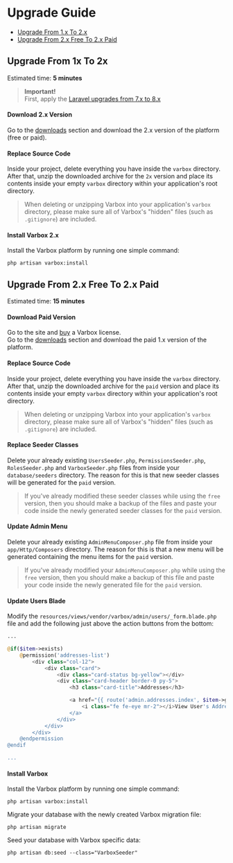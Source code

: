# Upgrade Guide

- [Upgrade From 1.x To 2.x](#upgrade-from-1x-to-2x)
- [Upgrade From 2.x Free To 2.x Paid](#upgrade-from-2x-free-to-2x-paid)

<a name="upgrade-from-1x-to-2x"></a>
## Upgrade From 1x To 2x

Estimated time: **5 minutes**

> **Important!**   
> First, apply the [Laravel upgrades from 7.x to 8.x](https://laravel.com/docs/8.x/upgrade)

<a name="download-2x-version"></a>
#### Download 2.x Version

<p id="first-p">
Go to the <a href="/releases">downloads</a> section and download the 2.x version of the platform (free or paid).   
</p>   

<a name="replace-2x-source-code"></a>
#### Replace Source Code

Inside your project, delete everything you have inside the `varbox` directory. After that, unzip the downloaded archive for the `2x` version and place its contents inside your empty `varbox` directory within your application's root directory.

> When deleting or unzipping Varbox into your application's `varbox` directory, please make sure all of Varbox's "hidden" files (such as `.gitignore`) are included.

<a name="install-varbox-2x"></a>
#### Install Varbox 2.x

Install the Varbox platform by running one simple command:

```
php artisan varbox:install
```

<a name="upgrade-from-2x-free-to-2x-paid"></a>
## Upgrade From 2.x Free To 2.x Paid

Estimated time: **15 minutes**

<a name="download-paid-version"></a>
#### Download Paid Version

<p id="first-p">
Go to the site and <a href="/buy">buy</a> a Varbox license.<br />
Go to the <a href="/releases">downloads</a> section and download the paid 1.x version of the platform.   
</p>    

<a name="replace-source-code"></a>
#### Replace Source Code

Inside your project, delete everything you have inside the `varbox` directory. After that, unzip the downloaded archive for the `paid` version and place its contents inside your empty `varbox` directory within your application's root directory.

> When deleting or unzipping Varbox into your application's `varbox` directory, please make sure all of Varbox's "hidden" files (such as `.gitignore`) are included.

<a name="replace-seeder-classes"></a>
#### Replace Seeder Classes

Delete your already existing `UsersSeeder.php`, `PermissionsSeeder.php`, `RolesSeeder.php` and `VarboxSeeder.php` files from inside your `database/seeders` directory. 
The reason for this is that new seeder classes will be generated for the `paid` version.

> If you've already modified these seeder classes while using the `free` version, then you should make a backup of the files and paste your code inside the newly generated seeder classes for the `paid` version.

<a name="update-admin-menu"></a>
#### Update Admin Menu

Delete your already existing `AdminMenuComposer.php` file from inside your `app/Http/Composers` directory. 
The reason for this is that a new menu will be generated containing the menu items for the `paid` version.

> If you've already modified your `AdminMenuComposer.php` while using the `free` version, then you should make a backup of this file and paste your code inside the newly generated file for the `paid` version.

<a name="update-users-blade"></a>
#### Update Users Blade

Modify the `resources/views/vendor/varbox/admin/users/_form.blade.php` file and add the following just above the action buttons from the bottom:

```php
...

@if($item->exists)
    @permission('addresses-list')
        <div class="col-12">
            <div class="card">
                <div class="card-status bg-yellow"></div>
                <div class="card-header border-0 py-5">
                    <h3 class="card-title">Addresses</h3>

                    <a href="{{ route('admin.addresses.index', $item->getKey()) }}" class="btn btn-yellow btn-square float-right ml-auto">
                        <i class="fe fe-eye mr-2"></i>View User's Addresses
                    </a>
                </div>
            </div>
        </div>
    @endpermission
@endif

...
```

<a name="install-varbox"></a>
#### Install Varbox

Install the Varbox platform by running one simple command:

```
php artisan varbox:install
```

Migrate your database with the newly created Varbox migration file:

```
php artisan migrate
```

Seed your database with Varbox specific data:

```
php artisan db:seed --class="VarboxSeeder"
```



